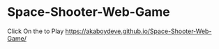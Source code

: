 # Space-Shooter-Web-Game

Click On the to Play
https://akaboydeve.github.io/Space-Shooter-Web-Game/
